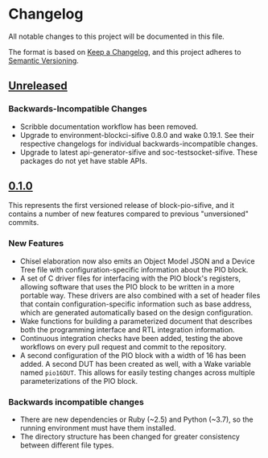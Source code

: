 # Changelog

All notable changes to this project will be documented in this file.

The format is based on [Keep a Changelog](https://keepachangelog.com/en/1.0.0/),
and this project adheres to [Semantic Versioning](https://semver.org/spec/v2.0.0.html).

## [Unreleased]

### Backwards-Incompatible Changes

- Scribble documentation workflow has been removed.
- Upgrade to environment-blockci-sifive 0.8.0 and wake 0.19.1. See their
  respective changelogs for individual backwards-incompatible changes.
- Upgrade to latest api-generator-sifive and soc-testsocket-sifive. These
  packages do not yet have stable APIs.

## [0.1.0]

This represents the first versioned release of block-pio-sifive, and it contains a number of new features compared to previous "unversioned" commits.

### New Features

- Chisel elaboration now also emits an Object Model JSON and a Device Tree file with configuration-specific information about the PIO block.
- A set of C driver files for interfacing with the PIO block's registers, allowing software that uses the PIO block to be written in a more portable way. These drivers are also combined with a set of header files that contain configuration-specific information such as base address, which are generated automatically based on the design configuration.
- Wake functions for building a parameterized document that describes both the programming interface and RTL integration information.
- Continuous integration checks have been added, testing the above workflows on every pull request and commit to the repository.
- A second configuration of the PIO block with a width of 16 has been added. A second DUT has been created as well, with a Wake variable named `pio16DUT`. This allows for easily testing changes across multiple parameterizations of the PIO block.

### Backwards incompatible changes

- There are new dependencies or Ruby (~2.5) and Python (~3.7), so the running environment must have them installed.
- The directory structure has been changed for greater consistency between different file types.

[Unreleased]: https://github.com/olivierlacan/keep-a-changelog/compare/v0.1.0...HEAD
[0.1.0]: https://github.com/olivierlacan/keep-a-changelog/compare/3ae174ec5bcae93674bc6ab16a9fa8177b41b9d7...v0.1.0
